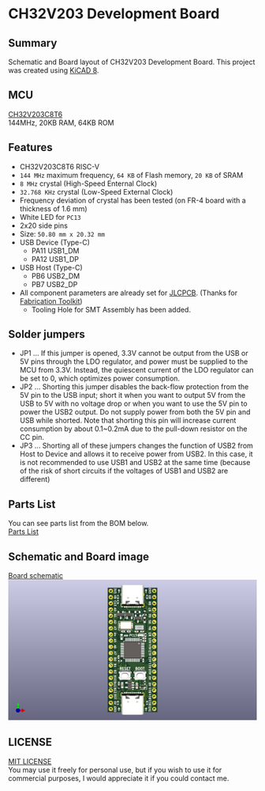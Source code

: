 # CH32V203 Development Board

## Summary
Schematic and Board layout of CH32V203 Development Board. This project was created using [KiCAD 8](https://www.kicad.org/).

## MCU
[CH32V203C8T6](https://www.wch-ic.com/products/CH32V203.html)  
144MHz, 20KB RAM, 64KB ROM  

## Features
* CH32V203C8T6 RISC-V
* `144 MHz` maximum frequency, `64 KB` of Flash memory, `20 KB` of SRAM
* `8 MHz` crystal (High-Speed Enternal Clock)
* `32.768 KHz` crystal (Low-Speed External Clock)
* Frequency deviation of crystal has been tested (on FR-4 board with a thickness of 1.6 mm)
* White LED for `PC13`
* 2x20 side pins
* Size: `50.80 mm x 20.32 mm`
* USB Device (Type-C)
  * PA11 USB1_DM
  * PA12 USB1_DP
* USB Host (Type-C)
  * PB6 USB2_DM
  * PB7 USB2_DP
* All component parameters are already set for [JLCPCB](https://jlcpcb.com). (Thanks for [Fabrication Toolkit](https://github.com/bennymeg/Fabrication-Toolkit))
  * Tooling Hole for SMT Assembly has been added.

## Solder jumpers
* JP1 ... If this jumper is opened, 3.3V cannot be output from the USB or 5V pins through the LDO regulator, and power must be supplied to the MCU from 3.3V. Instead, the quiescent current of the LDO regulator can be set to 0, which optimizes power consumption.
* JP2 ... Shorting this jumper disables the back-flow protection from the 5V pin to the USB input; short it when you want to output 5V from the USB to 5V with no voltage drop or when you want to use the 5V pin to power the USB2 output. Do not supply power from both the 5V pin and USB while shorted. Note that shorting this pin will increase current consumption by about 0.1~0.2mA due to the pull-down resistor on the CC pin.
* JP3 ... Shorting all of these jumpers changes the function of USB2 from Host to Device and allows it to receive power from USB2. In this case, it is not recommended to use USB1 and USB2 at the same time (because of the risk of short circuits if the voltages of USB1 and USB2 are different)

## Parts List
You can see parts list from the BOM below.  
[Parts List](/production/bom.csv)

## Schematic and Board image
[Board schematic](CH32V203-DevBoard.pdf)  
![Board Image](CH32V203-DevBoard.png)

## LICENSE
[MIT LICENSE](/LICENSE)  
You may use it freely for personal use, but if you wish to use it for commercial purposes, I would appreciate it if you could contact me.
